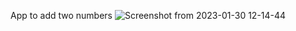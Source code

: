 App to add two numbers
![Screenshot from 2023-01-30 12-14-44](https://user-images.githubusercontent.com/99508839/223460924-eadd5a89-a3f1-4839-86fe-eaa19f7c8012.png)

